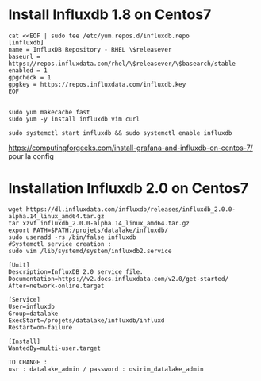 # Install Influxdb 1.8 on Centos7 
    
    cat <<EOF | sudo tee /etc/yum.repos.d/influxdb.repo
    [influxdb]
    name = InfluxDB Repository - RHEL \$releasever
    baseurl = https://repos.influxdata.com/rhel/\$releasever/\$basearch/stable
    enabled = 1
    gpgcheck = 1
    gpgkey = https://repos.influxdata.com/influxdb.key
    EOF
    
    
    sudo yum makecache fast
    sudo yum -y install influxdb vim curl
    
    sudo systemctl start influxdb && sudo systemctl enable influxdb
    
    
https://computingforgeeks.com/install-grafana-and-influxdb-on-centos-7/ pour la config 

# Installation Influxdb 2.0 on Centos7

    wget https://dl.influxdata.com/influxdb/releases/influxdb_2.0.0-alpha.14_linux_amd64.tar.gz
    tar xzvf influxdb_2.0.0-alpha.14_linux_amd64.tar.gz 
    export PATH=$PATH:/projets/datalake/influxdb/
    sudo useradd -rs /bin/false influxdb
    #Systemctl service creation :
    sudo vim /lib/systemd/system/influxdb2.service 
    
    [Unit]                                                                                   
    Description=InfluxDB 2.0 service file.                                                       
    Documentation=https://v2.docs.influxdata.com/v2.0/get-started/                               
    After=network-online.target                                                                  
                                                                                                 
    [Service]                                                                                    
    User=influxdb                                                                                
    Group=datalake                                                                               
    ExecStart=/projets/datalake/influxdb/influxd                                                 
    Restart=on-failure                                                                           
                                                                                                 
    [Install]                                                                                    
    WantedBy=multi-user.target
    
    TO CHANGE : 
    usr : datalake_admin / password : osirim_datalake_admin
    
    
